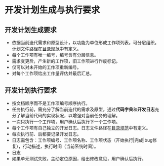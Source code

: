 # 开发计划生成与执行要求

## 开发计划生成要求
- 依据当前迭代需求和原型设计，以功能为单位形成工作项列表，可分层组织。计划文件路径在[目录规范](file-structure.md)中有定义。
- 每个工作项有唯一编号，编号含有分层信息。
- 需求变更后，产生新的工作项，旧工作项进行作废标记。
- 仅可以对未开始的工作项重新编号。
- 对每个工作项给出工作量评估并最后汇总。

## 开发计划执行要求
- 按文档顺序而不是工作项编号顺序执行。
- 任务执行前，需充分了解当前迭代的需求及原型。通过**代码字典**和**开发日志**充分了解当前代码的实现状况，以增强对当前任务的理解。
- 一次只执行一个工作项，用户确认后执行下一个工作项。
- 每个工作项有自己独立的开发日志。日志文件路径在[目录规范](file-structure.md)中有定义。
- 每次执行前、后都要记录开发日志。
- 日志需包含：工作项编号、工作项名称、工作项状态（开始执行|完成|bug修复），行动描述，执行时间（当前系统时间）。
- 日志
- 如果单元测试失败，主动定位原因，给出修改意见，用户确认后执行。 